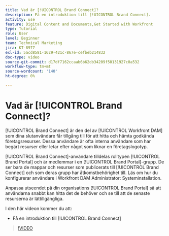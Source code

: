 ```yaml
---
title: Vad är [!UICONTROL Brand Connect]?
description: Få en introduktion till [!UICONTROL Brand Connect].
activity: use
feature: Digital Content and Documents,Get Started with Workfront
type: Tutorial
role: User
level: Beginner
team: Technical Marketing
jira: KT-8977
exl-id: 5acd8581-1629-421c-867e-cefbeb214832
doc-type: video
source-git-commit: d17df7162ccaab6b62db34209f50131927c0a532
workflow-type: tm+mt
source-wordcount: '140'
ht-degree: 0%

---
```


# Vad är [!UICONTROL Brand Connect]?

[!UICONTROL Brand Connect] är den del av [!UICONTROL Workfront DAM] som dina slutanvändare får tillgång till för att hitta och hämta godkända företagsresurser. Dessa användare är ofta interna användare som har begärt resurser eller letar efter något som liknar en företagslogotyp.

[!UICONTROL Brand Connect]-användare tilldelas rolltypen [!UICONTROL Brand Portal] och är medlemmar i en [!UICONTROL Brand Portal]-grupp. De ser bara de mappar och resurser som publicerats till [!UICONTROL Brand Connect] och som deras grupp har åtkomstbehörighet till. Läs om hur du konfigurerar användare i Workfront DAM Administrator: Systeminstallation.

<!-- Need the cross-reference link to other LP, mentioned above -->

Anpassa utseendet på din organisations [!UICONTROL Brand Portal] så att användarna snabbt kan hitta det de behöver och se till att de senaste resurserna är lättillgängliga.

I den här videon kommer du att:

* Få en introduktion till [!UICONTROL Brand Connect]

>[!VIDEO](https://video.tv.adobe.com/v/335240/?quality=12&learn=on&enablevpops)

<!-- Learn more graphic and link to article, below
* Workfront DAM within Workfront
 -->
